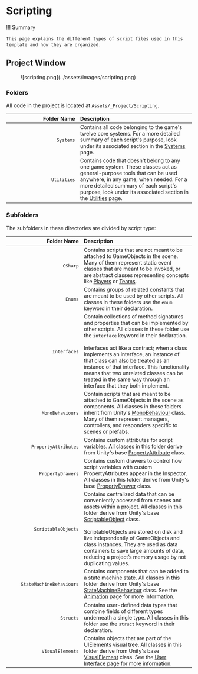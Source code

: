 # Scripting

!!! Summary

    This page explains the different types of script files used in this template and how they are organized.

## Project Window

<figure markdown="span">
    ![scripting.png](../assets/images/scripting.png)
</figure>

### Folders

All code in the project is located at `Assets/_Project/Scripting`.

| <div style="width:180px" /> Folder Name | Description                          |
| ---------------: | :----------------------------------- |
| `Systems`            | Contains all code belonging to the game's twelve core systems. For a more detailed summary of each script's purpose, look under its associated section in the [Systems](systems/index.md) page. |
| `Utilities`            | Contains code that doesn't belong to any one game system. These classes act as general-purpose tools that can be used anywhere, in any game, when needed. For a more detailed summary of each script's purpose, look under its associated section in the [Utilities](utilities.md) page. |

### Subfolders

The subfolders in these directories are divided by script type:

| <div style="width:190px" /> Folder Name | Description                          |
| ---------------: | :----------------------------------- |
| `CSharp`            | Contains scripts that are not meant to be attached to GameObjects in the scene. Many of them represent static event classes that are meant to be invoked, or are abstract classes representing concepts like [Players](systems/player.md#players) or [Teams](systems/unit.md#teams). |
| `Enums`            | Contains groups of related constants that are meant to be used by other scripts. All classes in these folders use the `enum` keyword in their declaration. |
| `Interfaces`            | Contain collections of method signatures and properties that can be implemented by other scripts. All classes in these folder use the `interface` keyword in their declaration.<br><br>Interfaces act like a contract; when a class implements an interface, an instance of that class can also be treated as an instance of that interface. This functionality means that two unrelated classes can be treated in the same way through an interface that they both implement. |
| `MonoBehaviours`            | Contain scripts that are meant to be attached to GameObjects in the scene as components. All classes in these folders inherit from Unity's [MonoBehaviour](https://docs.unity3d.com/6000.0/Documentation/Manual/class-MonoBehaviour.html) class. Many of them represent managers, controllers, and responders specific to scenes or prefabs. |
| `PropertyAttributes`            | Contains custom attributes for script variables. All classes in this folder derive from Unity's base [PropertyAttribute](https://docs.unity3d.com/6000.0/Documentation/ScriptReference/PropertyAttribute.html) class. |
| `PropertyDrawers`            | Contains custom drawers to control how script variables with custom PropertyAttributes appear in the Inspector. All classes in this folder derive from Unity's base [PropertyDrawer](https://docs.unity3d.com/6000.0/Documentation/ScriptReference/PropertyDrawer.html) class. |
| `ScriptableObjects`            | Contains centralized data that can be conveniently accessed from scenes and assets within a project. All classes in this folder derive from Unity's base [ScriptableObject](https://docs.unity3d.com/6000.0/Documentation/ScriptReference/ScriptableObject.html) class.<br><br>ScriptableObjects are stored on disk and live independently of GameObjects and class instances. They are used as data containers to save large amounts of data, reducing a project’s memory usage by not duplicating values. |
| `StateMachineBehaviours`            | Contains components that can be added to a state machine state. All classes in this folder derive from Unity's base [StateMachineBehaviour](https://docs.unity3d.com/ScriptReference/StateMachineBehaviour.html) class. See the [Animation](systems/animation.md#statemachinebehaviours) page for more information. |
| `Structs`            | Contains user-defined data types that combine fields of different types underneath a single type. All classes in this folder use the `struct` keyword in their declaration. |
| `VisualElements`            | Contains objects that are part of the UIElements visual tree. All classes in this folder derive from Unity's base [VisualElement](https://docs.unity3d.com/6000.0/Documentation/ScriptReference/UIElements.VisualElement.html) class. See the [User Interface](systems/user-interface.md#visualelements) page for more information. |